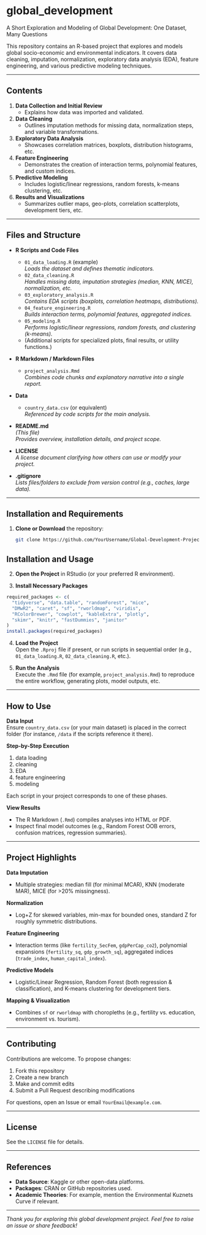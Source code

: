 # global_development
A Short Exploration and Modeling of Global Development: One Dataset, Many Questions

This repository contains an R-based project that explores and models global socio-economic and environmental indicators. It covers data cleaning, imputation, normalization, exploratory data analysis (EDA), feature engineering, and various predictive modeling techniques.

---

## Contents

1. **Data Collection and Initial Review**  
   - Explains how data was imported and validated.
2. **Data Cleaning**  
   - Outlines imputation methods for missing data, normalization steps, and variable transformations.
3. **Exploratory Data Analysis**  
   - Showcases correlation matrices, boxplots, distribution histograms, etc.
4. **Feature Engineering**  
   - Demonstrates the creation of interaction terms, polynomial features, and custom indices.
5. **Predictive Modeling**  
   - Includes logistic/linear regressions, random forests, k-means clustering, etc.
6. **Results and Visualizations**  
   - Summarizes outlier maps, geo-plots, correlation scatterplots, development tiers, etc.

---

## Files and Structure

- **R Scripts and Code Files**  
  - `01_data_loading.R` (example)  
    *Loads the dataset and defines thematic indicators.*
  - `02_data_cleaning.R`  
    *Handles missing data, imputation strategies (median, KNN, MICE), normalization, etc.*
  - `03_exploratory_analysis.R`  
    *Contains EDA scripts (boxplots, correlation heatmaps, distributions).*
  - `04_feature_engineering.R`  
    *Builds interaction terms, polynomial features, aggregated indices.*
  - `05_modeling.R`  
    *Performs logistic/linear regressions, random forests, and clustering (k-means).*
  - (Additional scripts for specialized plots, final results, or utility functions.)

- **R Markdown / Markdown Files**  
  - `project_analysis.Rmd`  
    *Combines code chunks and explanatory narrative into a single report.*

- **Data**  
  - `country_data.csv` (or equivalent)  
    *Referenced by code scripts for the main analysis.*

- **README.md**  
  *(This file)*  
  *Provides overview, installation details, and project scope.*

- **LICENSE**  
  *A license document clarifying how others can use or modify your project.*

- **.gitignore**  
  *Lists files/folders to exclude from version control (e.g., caches, large data).*

---

## Installation and Requirements

1. **Clone or Download** the repository:
   ```bash
   git clone https://github.com/YourUsername/Global-Development-Project.git

## Installation and Usage

2. **Open the Project** in RStudio (or your preferred R environment).

3. **Install Necessary Packages**  

```r
required_packages <- c(
  "tidyverse", "data.table", "randomForest", "mice", 
  "DMwR2", "caret", "sf", "rworldmap", "viridis", 
  "RColorBrewer", "cowplot", "kableExtra", "plotly",
  "skimr", "knitr", "fastDummies", "janitor"
)
install.packages(required_packages)
```
4. **Load the Project**  
Open the `.Rproj` file if present, or run scripts in sequential order (e.g., `01_data_loading.R`, `02_data_cleaning.R`, etc.).

5. **Run the Analysis**  
Execute the `.Rmd` file (for example, `project_analysis.Rmd`) to reproduce the entire workflow, generating plots, model outputs, etc.

---

## How to Use

**Data Input**  
Ensure `country_data.csv` (or your main dataset) is placed in the correct folder (for instance, `/data` if the scripts reference it there).

**Step-by-Step Execution**  
1. data loading  
2. cleaning  
3. EDA  
4. feature engineering  
5. modeling  

Each script in your project corresponds to one of these phases.

**View Results**  
- The R Markdown (`.Rmd`) compiles analyses into HTML or PDF.  
- Inspect final model outcomes (e.g., Random Forest OOB errors, confusion matrices, regression summaries).

---

## Project Highlights

**Data Imputation**  
- Multiple strategies: median fill (for minimal MCAR), KNN (moderate MAR), MICE (for >20% missingness).

**Normalization**  
- Log+Z for skewed variables, min-max for bounded ones, standard Z for roughly symmetric distributions.

**Feature Engineering**  
- Interaction terms (like `fertility_SecFem`, `gdpPerCap_co2`), polynomial expansions (`fertility_sq`, `gdp_growth_sq`), aggregated indices (`trade_index`, `human_capital_index`).

**Predictive Models**  
- Logistic/Linear Regression, Random Forest (both regression & classification), and K-means clustering for development tiers.

**Mapping & Visualization**  
- Combines `sf` or `rworldmap` with choropleths (e.g., fertility vs. education, environment vs. tourism).

---

## Contributing

Contributions are welcome. To propose changes:
1. Fork this repository
2. Create a new branch
3. Make and commit edits
4. Submit a Pull Request describing modifications

For questions, open an Issue or email `YourEmail@example.com`.

---

## License

See the `LICENSE` file for details.

---

## References

- **Data Source**: Kaggle or other open-data platforms.  
- **Packages**: CRAN or GitHub repositories used.  
- **Academic Theories**: For example, mention the Environmental Kuznets Curve if relevant.

---

_Thank you for exploring this global development project. Feel free to raise an issue or share feedback!_




